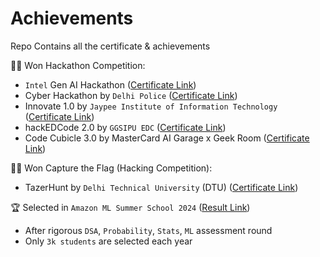 # Achievements
Repo Contains all the certificate &amp; achievements

🧑‍💻 Won Hackathon Competition:
- `Intel` Gen AI Hackathon ([Certificate Link](/Cert/intel.pdf))
- Cyber Hackathon by `Delhi Police` ([Certificate Link](/Cert/DelhiPoliceHackathon.jpeg))
- Innovate 1.0 by `Jaypee Institute of Information Technology` ([Certificate Link](/Cert/jiit.pdf))
- hackEDCode 2.0 by `GGSIPU EDC` ([Certificate Link](/Cert/hackedcode.pdf))
- Code Cubicle 3.0 by MasterCard AI Garage x Geek Room ([Certificate Link](/Cert/code_cubicle_3.pdf))

🧑‍💻 Won Capture the Flag (Hacking Competition):
- TazerHunt by `Delhi Technical University` (DTU) ([Certificate Link](/Cert/TazerHunt_CTF.jpeg))

🏆 Selected in `Amazon ML Summer School 2024` ([Result Link](/Cert/AmazonMLSS.png))
- After rigorous `DSA`, `Probability`, `Stats`, `ML` assessment round
- Only `3k students` are selected each year
